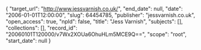 {
  "target_url": "http://www.jessvarnish.co.uk/", 
  "end_date": null, 
  "date": "2006-01-01T12:00:00", 
  "slug": 64454785, 
  "publisher": "jessvarnish.co.uk", 
  "open_access": true, 
  "npld": false, 
  "title": "Jess Varnish", 
  "subjects": [], 
  "collections": [], 
  "record_id": "20060101T120000/v7Wx2XOUa6OhuHLm5MCE9Q==", 
  "scope": "root", 
  "start_date": null
}

